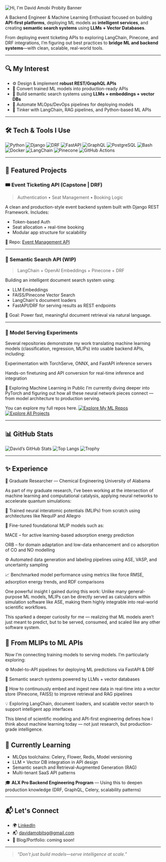 <img src="https://capsule-render.vercel.app/api?type=waving&height=300&color=gradient&text=👋%20Hi,%20I'm%20David%20Amobi%20Probity%20%20-nl-%20&fontSize=50&fontAlign=51&fontAlignY=40&animation=twinkling&desc={%22BAckend%22,%20%22APIs%22,%20%22Machine%20Learning%22}&descSize=30&descAlign=56&descAlignY=54&textBg=false&fontColor=000000" alt="Hi, I'm David Amobi Probity Banner"/>



A Backend Engineer & Machine Learning Enthusiast focused on building **API-first platforms**, deploying ML models as **intelligent services**, and creating **semantic search systems** using **LLMs + Vector Databases**.

From deploying event ticketing APIs to exploring LangChain, Pinecone, and DRF integrations, I’m figuring out best practices to **bridge ML and backend systems**—with clean, scalable, real-world tools.

---

## 🔍 My Interest 

- ⚙️ Design & implement **robust REST/GraphQL APIs**
- 🤖 Convert trained ML models into production-ready APIs
- 🧠 Build semantic search systems using **LLMs + embeddings + vector DBs**
- 🚀 Automate MLOps/DevOps pipelines for deploying models
- 🧪 Tinker with LangChain, RAG pipelines, and Python-based ML APIs

---

## 🛠 Tech & Tools I Use

![Python](https://img.shields.io/badge/Python-3670A0?style=for-the-badge&logo=python&logoColor=white)
![Django](https://img.shields.io/badge/Django-092E20?style=for-the-badge&logo=django&logoColor=white)
![DRF](https://img.shields.io/badge/DRF-ff1709?style=for-the-badge&logo=django&logoColor=white)
![FastAPI](https://img.shields.io/badge/FastAPI-005571?style=for-the-badge&logo=fastapi)
![GraphQL](https://img.shields.io/badge/GraphQL-E10098?style=for-the-badge&logo=graphql&logoColor=white)
![PostgreSQL](https://img.shields.io/badge/PostgreSQL-316192?style=for-the-badge&logo=postgresql&logoColor=white)
![Bash](https://img.shields.io/badge/Bash-121011?style=for-the-badge&logo=gnu-bash&logoColor=white)
![Docker](https://img.shields.io/badge/Docker-2496ED?style=for-the-badge&logo=docker&logoColor=white)
![LangChain](https://img.shields.io/badge/Langchain-black?style=for-the-badge)
![Pinecone](https://img.shields.io/badge/Pinecone-2684FF?style=for-the-badge)
![GitHub Actions](https://img.shields.io/badge/GitHub_Actions-2088FF?style=for-the-badge&logo=github-actions&logoColor=white)


---

## 🚀 Featured Projects

### 🎟 Event Ticketing API (Capstone | DRF)
> Authentication • Seat Management • Booking Logic

A clean and production-style event backend system built with Django REST Framework. Includes:
- Token-based Auth
- Seat allocation + real-time booking
- Modular app structure for scalability

📂 Repo: [Event Management API](https://github.com/dprobity/events_api)

---

### 🔎 Semantic Search API (WIP)
> LangChain + OpenAI Embeddings + Pinecone + DRF

Building an intelligent document search system using:
- LLM Embeddings
- FAISS/Pinecone Vector Search
- LangChain's document loaders
- FastAPI/DRF for serving results as REST endpoints

🔬 Goal: Power fast, meaningful document retrieval via natural language.

---

### 🧪 Model Serving Experiments
Several repositories demonstrate my work translating machine learning models (classification, regression, MLIPs) into usable backend APIs, including:

Experimentation with TorchServe, ONNX, and FastAPI inference servers

Hands-on finetuning and API conversion for real-time inference and integration

🚧 Exploring Machine Learning in Public
I’m currently diving deeper into PyTorch and figuring out how all these neural network pieces connect — from model architecture to production serving.

 You can explore my full repos here.
[![Explore My ML Repos](https://img.shields.io/badge/-Explore%20My%20ML%20Repos-blue?style=for-the-badge)](https://github.com/dprobity?tab=repositories)
[![Explore All Projects](https://img.shields.io/badge/-Explore%20All%20Projects-0d1117?style=for-the-badge&logo=github&logoColor=white)](https://github.com/dprobity?tab=repositories)

---

## 📊 GitHub Stats

![David’s GitHub Stats](https://github-readme-stats.vercel.app/api?username=dprobity&show_icons=true&theme=radical)
![Top Langs](https://github-readme-stats.vercel.app/api/top-langs/?username=dprobity&layout=compact&theme=radical)
![Trophy](https://github-profile-trophy.vercel.app/?username=dprobity&theme=flat)


---


## ✨ Experience
🔬 Graduate Researcher — Chemical Engineering
University of Alabama

As part of my graduate research, I’ve been working at the intersection of machine learning and computational catalysis, applying neural networks to accelerate quantum simulations:

🧠 Trained neural interatomic potentials (MLIPs) from scratch using architectures like NequIP and Allegro

🔁 Fine-tuned foundational MLIP models such as:

MACE – for active learning-based adsorption energy prediction

ORB – for domain adaptation and low-data enhancement and co adsorption of CO and NO modelling

⚙️ Automated data generation and labeling pipelines using ASE, VASP, and uncertainty sampling

📈 Benchmarked model performance using metrics like force RMSE, adsorption energy trends, and RDF comparisons

One powerful insight I gained during this work:
Unlike many general-purpose ML models, MLIPs can be directly served as calculators within simulation software like ASE, making them highly integrable into real-world scientific workflows.

This sparked a deeper curiosity for me — realizing that ML models aren’t just meant to predict, but to be served, consumed, and scaled like any other software system.

## 🚧 From MLIPs to ML APIs
Now I’m connecting training models to serving models. I’m particularly exploring:

⚙️ Model-to-API pipelines for deploying ML predictions via FastAPI & DRF

🔎 Semantic search systems powered by LLMs + vector databases

🔄 How to continuously embed and ingest new data in real-time into a vector store (Pinecone, FAISS) to improve retrieval and RAG pipelines

💡 Exploring LangChain, document loaders, and scalable vector search to support intelligent app interfaces

This blend of scientific modeling and API-first engineering defines how I think about machine learning today — not just research, but production-grade intelligence.

## 🧭 Currently Learning

- MLOps toolchains: Celery, Flower, Redis, Model versioning
- LLM + Vector DB integration in API design
- Semantic search and Retrieval-Augmented Generation (RAG)
- Multi-tenant SaaS API patterns

🎓 **ALX Pro Backend Engineering Program** — Using this to deepen production knowledge (DRF, GraphQL, Celery, scalability patterns)

---

## 📬 Let's Connect

- 🌍 [LinkedIn](https://linkedin.com/in/david-probity)
- 📬 davidamobitsg@gmail.com
- 🧠 Blog/Portfolio: coming soon!

---

> *“Don’t just build models—serve intelligence at scale.”*


